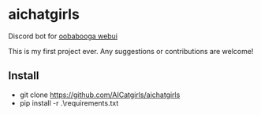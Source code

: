 # aichatgirls
Discord bot for [oobabooga webui](https://github.com/oobabooga/text-generation-webui)

This is my first project ever. Any suggestions or contributions are welcome!

## Install
 - git clone https://github.com/AICatgirls/aichatgirls
 - pip install -r .\requirements.txt
